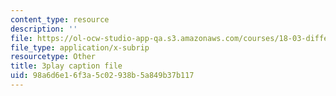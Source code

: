 ```yaml
---
content_type: resource
description: ''
file: https://ol-ocw-studio-app-qa.s3.amazonaws.com/courses/18-03-differential-equations-spring-2010/98a6d6e16f3a5c02938b5a849b37b117_z-meBrqcy_I.vtt
file_type: application/x-subrip
resourcetype: Other
title: 3play caption file
uid: 98a6d6e1-6f3a-5c02-938b-5a849b37b117
---
```


